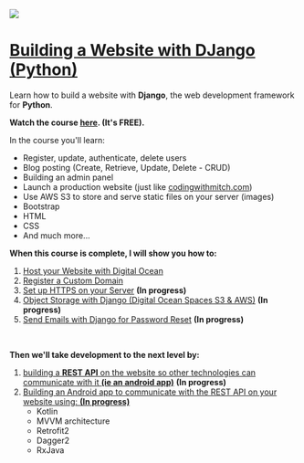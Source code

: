 <a href="https://codingwithmitch.com/courses/building-a-website-django-python/"><img class='header-img' src='https://codingwithmitch.s3.amazonaws.com/static/building-a-website-django-python/images/Python_web_development.png' /></a>
<a href="https://codingwithmitch.com/courses/building-a-website-django-python/"><h1>Building a Website with DJango (Python)</h1></a>

<p>Learn how to build a website with <strong>Django</strong>, the web development framework for <strong>Python</strong>.</p>
<p><strong>Watch the course <a href="https://codingwithmitch.com/courses/building-a-website-django-python/">here</a>. (It's FREE).</strong></p>
<p>In the course you'll learn:</p>
<ul>
<li>Register, update, authenticate, delete users</li>
<li>Blog posting (Create, Retrieve, Update, Delete - CRUD)</li>
<li>Building an admin panel</li>
<li>Launch a production website (just like <a href="codingwithmitch.com" target="_blank">codingwithmitch.com</a>)</li>
<li>Use AWS S3 to store and serve static files on your server (images)</li>
<li>Bootstrap</li>
<li>HTML</li>
<li>CSS</li>
<li>And much more...</li>
</ul>


<p><strong>When this course is complete, I will show you how to:</strong></p>
<ol>
<li><a href="https://codingwithmitch.com/courses/hosting-a-django-website-with-digital-ocean/hosting-django-website-digital-ocean/" target="_blank">Host your Website with Digital Ocean</a></li>
<li><a href="https://codingwithmitch.com/courses/hosting-a-django-website-with-digital-ocean/registering-domain-name-namecheap/" target="_blank">Register a Custom Domain</a></li>
<li><a href="#" target="_blank">Set up HTTPS on your Server</a> <strong class="text-warning">(In progress)</strong></li>
<li><a href="#" target="_blank">Object Storage with Django (Digital Ocean Spaces S3 &amp; AWS)</a> <strong class="text-warning">(In progress)</strong></li>
<li><a href="#" target="_blank">Send Emails with Django for Password Reset</a> <strong class="text-warning">(In progress)</strong></li>
</ol>
<br>
<p><strong>Then we'll take development to the next level by:</strong></p>
<ol>
<li><a href="#" target="_blank">building a <strong>REST API</strong> on the website so other technologies can communicate with it <strong>(ie an android app)</strong></a> <strong class="text-warning">(In progress)</strong></li>
<li>
  <a href="#" target="_blank">Building an Android app to communicate with the REST API on your website using:  <strong class="text-warning">(In progress)</strong></a> 
  <ul>
    <li>Kotlin</li>
    <li>MVVM architecture</li>
    <li>Retrofit2</li>
    <li>Dagger2</li>
    <li>RxJava</li>
  </ul>
</li>
</ol>

